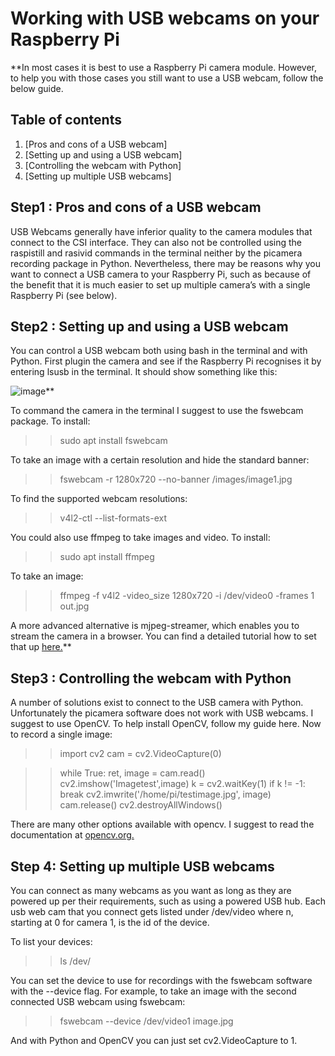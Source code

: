 # Working with USB webcams on your Raspberry Pi

**In most cases it is best to use a Raspberry Pi camera module. However, to help you with those cases you still want to use a USB webcam, follow the below guide.

## Table of contents

1. [Pros and cons of a USB webcam]
2. [Setting up and using a USB webcam]
3. [Controlling the webcam with Python]
4. [Setting up multiple USB webcams]

## Step1 : Pros and cons of a USB webcam

USB Webcams generally have inferior quality to the camera modules that connect to the CSI interface. They can also not be controlled using the raspistill and rasivid commands in the terminal neither by the picamera recording package in Python. Nevertheless, there may be reasons why you want to connect a USB camera to your Raspberry Pi, such as because of the benefit that it is much easier to set up multiple camera’s with a single Raspberry Pi (see below).

## Step2 : Setting up and using a USB webcam

You can control a USB webcam both using bash in the terminal and with Python. First plugin the camera and see if the Raspberry Pi recognises it by entering lsusb in the terminal. It should show something like this:

![image](https://raspberrypi-guide.github.io/assets/images/Isusb.jpg)**

To command the camera in the terminal I suggest to use the fswebcam package. To install:

>>sudo apt install fswebcam

To take an image with a certain resolution and hide the standard banner:

>>fswebcam -r 1280x720 --no-banner /images/image1.jpg

To find the supported webcam resolutions:

>>v4l2-ctl --list-formats-ext
   
You could also use ffmpeg to take images and video. To install:

  >>sudo apt install ffmpeg

To take an image:

   >>ffmpeg -f v4l2 -video_size 1280x720 -i /dev/video0 -frames 1 out.jpg

   A more advanced alternative is mjpeg-streamer, which enables you to stream the camera in a browser. You can find a detailed tutorial how to set that up [here.](https://www.sigmdel.ca/michel/ha/rpi/streaming_en.html)**


## Step3 : Controlling the webcam with Python

A number of solutions exist to connect to the USB camera with Python. Unfortunately the picamera software does not work with USB webcams. I suggest to use OpenCV. To help install OpenCV, follow my guide here. Now to record a single image:

>>import cv2
>>cam = cv2.VideoCapture(0)

>>while True:
	ret, image = cam.read()
	cv2.imshow('Imagetest',image)
	k = cv2.waitKey(1)
	if k != -1:
		break
cv2.imwrite('/home/pi/testimage.jpg', image)
cam.release()
cv2.destroyAllWindows()



There are many other options available with opencv. I suggest to read the documentation at [opencv.org.](https://opencv.org/)


## Step 4: Setting up multiple USB webcams

You can connect as many webcams as you want as long as they are powered up per their requirements, such as using a powered USB hub. Each usb web cam that you connect gets listed under /dev/video<n> where n, starting at 0 for camera 1, is the id of the device.


To list your devices:

>>ls /dev/

You can set the device to use for recordings with the fswebcam software with the --device flag. For example, to take an image with the second connected USB webcam using fswebcam:

>>fswebcam --device /dev/video1 image.jpg



And with Python and OpenCV you can just set cv2.VideoCapture to 1.





